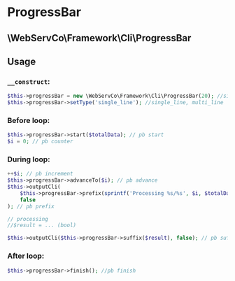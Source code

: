 # ProgressBar

## \WebServCo\Framework\Cli\ProgressBar

## Usage

### `__construct`:
```php
$this->progressBar = new \WebServCo\Framework\Cli\ProgressBar(20); //size
$this->progressBar->setType('single_line'); //single_line, multi_line
```

### Before loop:
```php
$this->progressBar->start($totalData); // pb start
$i = 0; // pb counter
```

### During loop:
```php
++$i; // pb increment
$this->progressBar->advanceTo($i); // pb advance
$this->outputCli(
    $this->progressBar->prefix(sprintf('Processing %s/%s', $i, $totalData)),
    false
); // pb prefix

// processing
//$result = ... (bool)

$this->outputCli($this->progressBar->suffix($result), false); // pb suffix
```

### After loop:
```php
$this->progressBar->finish(); //pb finish
```
